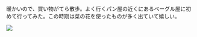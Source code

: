 暖かいので、買い物がてら散歩。よく行くパン屋の近くにあるベーグル屋に初めて行ってみた。この時期は菜の花を使ったものが多く出ていて嬉しい。

![](https://photos.apkas.net/medium/202503/20250309-AR500015.webp)
